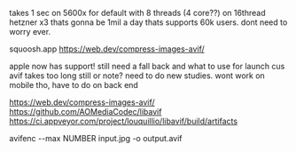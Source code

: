 takes 1 sec on 5600x for default with 8 threads (4 core??)
on 16thread hetzner x3 thats gonna be 1mil a day
thats supports 60k users. dont need to worry ever.

squoosh.app
https://web.dev/compress-images-avif/

apple now has support!
still need a fall back and what to use for launch cus avif takes too long still
or note? need to do new studies. wont work on mobile tho, have to do on back end

https://web.dev/compress-images-avif/
https://github.com/AOMediaCodec/libavif
https://ci.appveyor.com/project/louquillio/libavif/build/artifacts

avifenc --max NUMBER input.jpg -o output.avif 